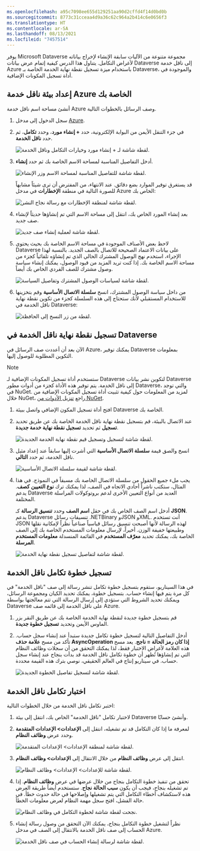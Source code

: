 ```yaml
---
ms.openlocfilehash: a95c7098ee655d129251aa90d2cffd4f14d0bd0b
ms.sourcegitcommit: 8773c31cceaa4d9a36c62c964a2b414c6e0656f3
ms.translationtype: HT
ms.contentlocale: ar-SA
ms.lasthandoff: 08/13/2021
ms.locfileid: "7457514"
---
```

يوفر Microsoft Dataverse مجموعة متنوعة من الآليات سابقة الإنشاء لإخراج بياناته لأغراض التكامل. يتناول هذا الدرس كيفية إتمام عرض بيانات Dataverse إلى ناقل خدمة Azure باستخدام ميزة تسجيل نقطة نهاية الخدمة الخاصة بـ Dataverse، والموجودة في أداة تسجيل المكونات الإضافية.

## <a name="set-up-your-azure-service-bus-environment"></a>إعداد بيئة ناقل خدمة Azure الخاصة بك

أنشئ مساحة اسم ناقل خدمة Azure وصف الرسائل بالخطوات التالية.

1.  سجل الدخول إلى مدخل [Azure](https://portal.azure.com/?azure-portal=true).

2.  في جزء التنقل الأيمن من البوابة الإلكترونية، حدد **+ إنشاء مورد**، وحدد **تكامل**، ثم حدد **ناقل الخدمة**.

    ![لقطة شاشة لـ + إنشاء مورد وخيارات التكامل وناقل الخدمة.](../media/unit2-image1.png)

3.  أدخل التفاصيل المناسبة لمساحة الاسم الخاصة بك ثم حدد **إنشاء**.

    ![لقطة شاشة للتفاصيل المناسبة لمساحة الاسم وزر الإنشاء.](../media/unit2-image2.png)

    قد يستغرق توفير الموارد بضع دقائق. عند الانتهاء، من المفترض أن ترى شيئاً مشابهاً للصورة التالية في منطقة **الإخطارات** في مدخل Azure الخاص بك:

    ![لقطة شاشة لمنطقة الإخطارات مع رسالة نجاح النشر.](../media/unit2-image3.png)

4.  بعد إنشاء المورد الخاص بك، انتقل إلى مساحة الاسم التي تم إنشاؤها حديثاً لإنشاء صف جديد.

    ![لقطة شاشة لعملية إنشاء صف جديد.](../media/unit2-image4.png)

5.  لاحظ بعض الأصناف الموجودة في مساحة الاسم الخاصة بك بحيث يحتوي Dataverse على بيانات الاعتماد الصحيحة للاتصال بالصف الجديد. بالنسبة لهذا الإجراء، استخدم نهج الوصول المشترك الحالي الذي تم إنشاؤه تلقائياً كجزء من مساحة الاسم الخاصة بك. إذا كنت تريد المزيد من قيود الوصول، يمكنك إنشاء سياسة وصول مشترك للصف الفردي الخاص بك أيضاً.

    ![لقطة شاشة لسياسات الوصول المشترك وتفاصيل السياسة.](../media/unit2-image5.png)

7.  من داخل سياسة الوصول المشترك، انسخ **سلسلة الاتصال الأساسية** وقم بتخزينها للاستخدام المستقبلي لأنك ستحتاج إلى هذه السلسلة كجزء من تكوين نقطة نهاية ناقل الخدمة في Dataverse:

    ![لقطة من زر النسخ إلى الحافظة.](../media/unit2-image6.png)

## <a name="register-service-bus-endpoint-in-dataverse"></a>تسجيل نقطة نهاية ناقل الخدمة في Dataverse

الآن بعد أن أعددت صف الرسائل في Azure، يمكنك توفير Dataverse بمعلومات التكوين المطلوبة للوصول إليها.

> [!NOTE]
> ستستخدم أداة تسجيل المكونات الإضافية لـ Dataverse لتكوين نشر بيانات Dataverse إلى ناقل الخدمة. يتم توفير هذه الأداة كجزء من أدوات مطور Dataverse، والتي توجد في NuGet. لمزيد من المعلومات حول كيفية تثبيت أداة تسجيل المكونات الإضافية من خلال NuGet، راجع [تنزيل الأدوات من NuGet](/powerapps/developer/common-data-service/download-tools-nuget).

1.  افتح أداة تسجيل المكون الإضافي واتصل ببيئة Dataverse الخاصة بك.

2.  عند الاتصال بالبيئة، قم بتسجيل نقطة نهاية ناقل الخدمة الخاصة بك عن طريق تحديد **تسجيل** ثم تحديد **تسجيل نقطة نهاية خدمة جديدة**.

    ![لقطة شاشة لتسجيل وتسجيل قيم نقطة نهاية الخدمة الجديدة.](../media/unit2-image7.png)

3.  انسخ والصق قيمة **سلسلة الاتصال الأساسية** التي أشرت إليها سابقاً عند إعداد مثيل ناقل الخدمة، ثم حدد **التالي**.

    ![لقطة شاشة لقيمة سلسلة الاتصال الأساسية.](../media/unit2-image8.png)

4.  يجب ملء جميع الحقول من سلسلة الاتصال الخاصة بك مسبقاً في النموذج. في هذا المثال، ستكتب ناشراً أحادي الاتجاه في الصف، لذا يمكنك ترك **نوع التعيين** **كصف**. يدعم Dataverse العديد من أنواع التعيين الأخرى لدعم بروتوكولات المراسلة المختلفة.

    أدخل اسم الصف الخاص بك في حقل **اسم الصف** وحدد **تنسيق الرسالة** كـ **JSON**. يدعم Dataverse تنسيقات رسائل .NETBinary وJSON وXML. أنت تستخدم JSON لهذه الرسالة لأنها أصبحت تنسيق رسائل قياسياً صناعياً نظراً لإمكانية نقلها وطبيعتها خفيفة الوزن. أخيراً، لإرسال معلومات المستخدم الخاصة بك إلى الصف الخاصة بك، يمكنك تحديد **معرّف المستخدم** في القائمة المنسدلة **معلومات المستخدم المرسلة**.

    ![لقطة شاشة لتفاصيل تسجيل نقطة نهاية الخدمة.](../media/unit2-image9.png)

## <a name="register-a-service-bus-integration-step"></a>تسجيل خطوة تكامل ناقل الخدمة

في هذا السيناريو، ستقوم بتسجيل خطوة تكامل تنشر رسالة إلى صف "ناقل الخدمة" في كل مرة يتم فيها إنشاء حساب. بتسجيل خطوة، يمكنك تحديد الكيان ومجموعة الرسائل، ويمكنك تحديد الشروط التي ستؤدي إلى إرسال الرسالة التي تتم معالجتها بواسطة Dataverse على ناقل الخدمة إلى قائمه صف Azure.

1.  قم بتسجيل خطوة جديدة لنقطة نهاية الخدمة الخاصة بك عن طريق النقر بزر الماوس الأيمن وتحديد **تسجيل خطوة جديدة**.

2.  أدخل التفاصيل التالية لتسجيل خطوة تكامل جديدة ستبدأ عند إنشاء سجل حساب. تأكد من مسح **علامة حذف AsyncOperation إذا كان رمز الحالة = ناجح**. يعد مسح هذه العلامة لأغراض الاختبار فقط، لذا يمكنك التحقق من أن سجلات وظائف النظام التي تم إنشاؤها تُظهر أن خطوة تكامل ناقل الخدمة قد بدأت بنجاح عند إنشاء سجل حساب. في سيناريو إنتاج في العالم الحقيقي، نوصي بترك هذه القيمة محددة.

    ![لقطة شاشة لتسجيل تفاصيل الخطوة الجديدة.](../media/unit2-image10.png)

## <a name="test-your-service-bus-integration"></a>اختبار تكامل ناقل الخدمة

اختبر تكامل ناقل الخدمة من خلال الخطوات التالية:

1.  لاختبار تكامل "ناقل الخدمة" الخاص بك، انتقل إلى بيئة Dataverse وأنشئ حسابًا.

2.  لمعرفة ما إذا كان التكامل قد تم تشغيله، انتقل إلى **الإعدادات> الإعدادات المتقدمة** وحدد عرض **وظائف النظام**.

    ![لقطة شاشة لمنطقة الإعدادات> الإعدادات المتقدمة.](../media/unit2-image11.png)

3.  انتقل إلى عرض **وظائف النظام** من خلال الانتقال إلى **الإعدادات> وظائف النظام**.

    ![لقطة شاشة للإعدادات> الإعدادات> وظائف النظام.](../media/unit2-image12.png)

4.  تحقق من تنفيذ خطوة التكامل بنجاح من خلال عرضها في عرض **وظائف النظام**. إذا تم تشغيله بنجاح، فيجب أن يكون **سبب الحالة** **نجاح**. ستستخدم أيضاً طريقة العرض هذه لاستكشاف أخطاء التكامل التي يتم تشغيلها وإصلاحها في حالة حدوث خطأ. في حالة الفشل، افتح سجل مهمة النظام لعرض معلومات الخطأ.

    ![نجحت لقطة شاشة لخطوة التكامل في وظائف النظام.](../media/unit2-image13.png)

5.  نظراً لتشغيل خطوة التكامل بنجاح، يمكنك الآن التحقق من وصول رسالة إنشاء الحساب إلى صف ناقل الخدمة بالانتقال إلى الصف في مدخل Azure.

    ![لقطة شاشة لرسالة إنشاء الحساب في صف ناقل الخدمة.](../media/unit2-image14.png)

